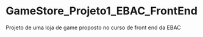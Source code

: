 # GameStore_Projeto1_EBAC_FrontEnd
Projeto de uma loja de game proposto no curso de front end da EBAC
